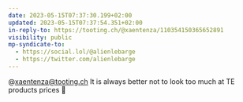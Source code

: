 ```yaml
---
date: 2023-05-15T07:37:30.199+02:00
updated: 2023-05-15T07:37:54.351+02:00
in-reply-to: https://tooting.ch/@xaentenza/110354150365652891
visibility: public
mp-syndicate-to:
  - https://social.lol/@alienlebarge
  - https://twitter.com/alienlebarge
---
```

@xaentenza@tooting.ch It is always better not to look too much at TE products prices 🫣
